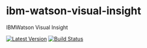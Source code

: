 # ibm-watson-visual-insight
IBMWatson Visual Insight

[![Latest Version](https://poser.pugx.org/weburnit/iw-visual-insight/v/stable.png)](https://packagist.org/packages/weburnit/iw-visual-insight)
[![Build Status](https://travis-ci.org/weburnit/ibm-watson-visual-insight.svg)](https://travis-ci.org/weburnit/ibm-watson-visual-insight.svg)
